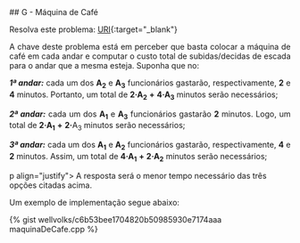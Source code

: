  <div id="maquina">
 
 </div>
## G - Máquina de Café

Resolva este problema:
[URI][uri-2670]{:target="_blank"}

<p align="justify">
A chave deste problema está em perceber que basta colocar a máquina de café em cada andar e computar o custo total de subidas/decidas de escada para o andar que a mesma esteja. Suponha que no:
</p>

<p align="justify">
<b><i>1ª andar:</i></b> cada um dos <b>A<sub>2</sub></b> e <b>A<sub>3</sub></b> funcionários gastarão, respectivamente, <b>2</b> e <b>4</b> minutos. Portanto, um total de <b>2&centerdot;</b><b>A<sub>2</sub></b> <b>+</b> <b>4&centerdot;</b><b>A<sub>3</sub></b> minutos serão necessários;
 </p>
 
<p align="justify"> 
<b><i>2ª andar:</i></b> cada um dos <b>A<sub>1</sub></b> e <b>A<sub>3</sub></b> funcionários gastarão <b>2</b> minutos. Logo, um total de <b>2&centerdot;</b><b>A<sub>1</sub></b> <b>+</b> <b>2&centerdot;</b>A<sub>3</sub></b> minutos serão necessários;
</p>

<p align="justify">
<b><i>3ª andar:</i></b> cada um dos <b>A<sub>1</sub></b> e <b>A<sub>2</sub></b> funcionários gastarão, respectivamente, <b>4</b> e <b>2</b> minutos. Assim, um total de <b>4&centerdot;</b><b>A<sub>1</sub></b> <b>+</b> <b>2&centerdot;</b><b>A<sub>2</sub></b> minutos serão necessários;
</p>

p align="justify">
A resposta será o menor tempo necessário das três opções citadas acima.

</p>

Um exemplo de implementação segue abaixo:

{% gist wellvolks/c6b53bee1704820b50985930e7174aaa maquinaDeCafe.cpp %}


[uri-2670]:		https://www.urionlinejudge.com.br/judge/pt/problems/view/2670

